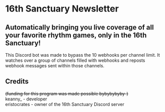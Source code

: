 # 16th Sanctuary Newsletter
## Automatically bringing you live coverage of all your favorite rhythm games, only in the 16th Sanctuary!
This Discord bot was made to bypass the 10 webhooks per channel limit. It watches over a group of channels filled with webhooks and reposts webhook messages sent within those channels.

## Credits
~~(funding for this program was made possible bybybybyby-)~~ </br>
keanny_ - developer </br>
eristocrates - owner of the 16th Sanctuary Discord server </br>